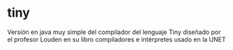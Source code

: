 # tiny
Versión en java muy simple del compilador del lenguaje Tiny diseñado por el profesor Louden en su libro compiladores e intérpretes usado en la UNET
